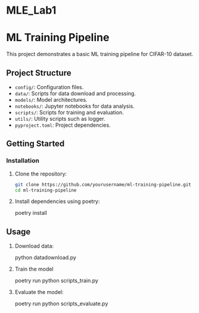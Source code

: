 # MLE_Lab1

# ML Training Pipeline

This project demonstrates a basic ML training pipeline for CIFAR-10 dataset.

## Project Structure

- `config/`: Configuration files.
- `data/`: Scripts for data download and processing.
- `models/`: Model architectures.
- `notebooks/`: Jupyter notebooks for data analysis.
- `scripts/`: Scripts for training and evaluation.
- `utils/`: Utility scripts such as logger.
- `pyproject.toml`: Project dependencies.

## Getting Started

### Installation

1. Clone the repository:
   ```bash
   git clone https://github.com/yourusername/ml-training-pipeline.git
   cd ml-training-pipeline
2. Install dependencies using poetry:

   poetry install

## Usage

1. Download data:

   python datadownload.py

2. Train the model

   poetry run python scripts_train.py

3. Evaluate the model:

   poetry run python scripts_evaluate.py
